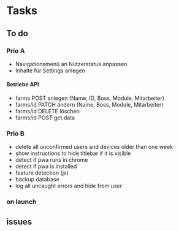 # Tasks

## To do

### Prio A

- Navigationsmenü an Nutzerstatus anpassen
- Inhalte für Settings anlegen

#### Betriebe API

- farms POST anlegen (Name, ID, Boss, Module, Mitarbeiter)
- farms/id PATCH ändern (Name, Boss, Module, Mitarbeiter)
- farms/id DELETE löschen
- farms/id POST get data

### Prio B

- delete all unconfirmed users and devices older than one week
- show instructions to hide titlebar if it is visible
- detect if pwa runs in chrome
- detect if pwa is installed
- feature detection (js)
- backup database
- log all uncaught errors and hide from user

### on launch

## issues
